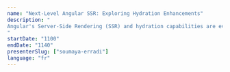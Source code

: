 ```yaml
---
name: "Next-Level Angular SSR: Exploring Hydration Enhancements"
description: "
Angular's Server-Side Rendering (SSR) and hydration capabilities are evolving with cutting-edge enhancements that significantly boost performance, interactivity, and developer flexibility. Features like incremental hydration streamline load times, while event replay ensures seamless user interactions, redefining how applications manage rendering and interactivity.
"
startDate: "1100"
endDate: "1140"
presenterSlug: ["soumaya-erradi"]
language: "fr"
---
```

